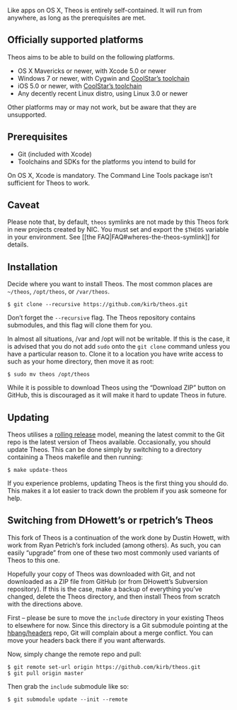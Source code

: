 Like apps on OS X, Theos is entirely self-contained. It will run from anywhere, as long as the prerequisites are met.

## Officially supported platforms
Theos aims to be able to build on the following platforms.

* OS X Mavericks or newer, with Xcode 5.0 or newer
* Windows 7 or newer, with Cygwin and [CoolStar’s toolchain](http://sharedinstance.net/2013/12/build-on-windows/)
* iOS 5.0 or newer, with [CoolStar’s toolchain](http://moreinfo.thebigboss.org/moreinfo/depiction.php?file=iostoolchainDp)
* Any decently recent Linux distro, using Linux 3.0 or newer

Other platforms may or may not work, but be aware that they are unsupported.

## Prerequisites
* Git (included with Xcode)
* Toolchains and SDKs for the platforms you intend to build for

On OS X, Xcode is mandatory. The Command Line Tools package isn’t sufficient for Theos to work.

## Caveat
Please note that, by default, `theos` symlinks are not made by this Theos fork in new projects created by NIC. You must set and export the `$THEOS` variable in your environment. See [[the FAQ|FAQ#wheres-the-theos-symlink]] for details.

## Installation
Decide where you want to install Theos. The most common places are `~/theos`, `/opt/theos`, or `/var/theos`.

```console
$ git clone --recursive https://github.com/kirb/theos.git
```

Don’t forget the `--recursive` flag. The Theos repository contains submodules, and this flag will clone them for you.

In almost all situations, /var and /opt will not be writable. If this is the case, it is advised that you do not add `sudo` onto the `git clone` command unless you have a particular reason to. Clone it to a location you have write access to such as your home directory, then move it as root:

```console
$ sudo mv theos /opt/theos
```

While it is possible to download Theos using the “Download ZIP” button on GitHub, this is discouraged as it will make it hard to update Theos in future.

## Updating
Theos utilises a [rolling release](https://en.wikipedia.org/wiki/Rolling_release) model, meaning the latest commit to the Git repo is the latest version of Theos available. Occasionally, you should update Theos. This can be done simply by switching to a directory containing a Theos makefile and then running:

```console
$ make update-theos
```

If you experience problems, updating Theos is the first thing you should do. This makes it a lot easier to track down the problem if you ask someone for help.

## Switching from DHowett’s or rpetrich’s Theos
This fork of Theos is a continuation of the work done by Dustin Howett, with work from Ryan Petrich’s fork included (among others). As such, you can easily “upgrade” from one of these two most commonly used variants of Theos to this one.

Hopefully your copy of Theos was downloaded with Git, and not downloaded as a ZIP file from GitHub (or from DHowett’s Subversion repository). If this is the case, make a backup of everything you’ve changed, delete the Theos directory, and then install Theos from scratch with the directions above.

First – please be sure to move the `include` directory in your existing Theos to elsewhere for now. Since this directory is a Git submodule pointing at the [hbang/headers](https://github.com/hbang/headers) repo, Git will complain about a merge conflict. You can move your headers back there if you want afterwards.

Now, simply change the remote repo and pull:

```console
$ git remote set-url origin https://github.com/kirb/theos.git
$ git pull origin master
```

Then grab the `include` submodule like so:

```console
$ git submodule update --init --remote
```